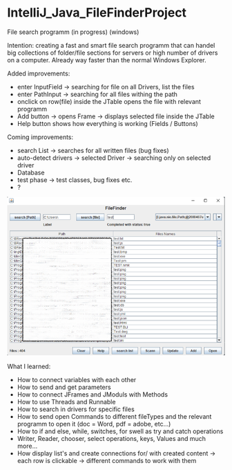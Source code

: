 # IntelliJ_Java_FileFinderProject
File search programm (in progress) (windows)

Intention: creating a fast and smart file search programm that can handel big collections of folder/file sections for servers or high number of drivers on a computer.
Already way faster than the normal Windows Explorer.

Added improvements:
 - enter InputField -> searching for file on all Drivers, list the files
 - enter PathInput -> searching for all files withing the path
 - onclick on row(file) inside the JTable opens the file with relevant programm
 - Add button -> opens Frame -> displays selected file inside the JTable
 - Help button shows how everything is working (Fields / Buttons)

Coming improvements:
 - search List -> searches for all written files (bug fixes)
 - auto-detect drivers -> selected Driver -> searching only on selected driver
 - Database
 - test phase -> test classes, bug fixes etc.
 - ?

![img.png](img.png)


What I learned:
 - How to connect variables with each other
 - How to send and get parameters
 - How to connect JFrames and JModuls with Methods
 - How to use Threads and Runnable
 - How to search in drivers for specific files
 - How to send open Commands to different fileTypes and the relevant programm to open it (doc = Word, pdf = adobe, etc...)
 - How to if and else, while, switches, for swell as try and catch operations
 - Writer, Reader, chooser, select operations, keys, Values and much more...
 - How display list's and create connections for/ with created content -> each row is clickable -> different commands to work with them
